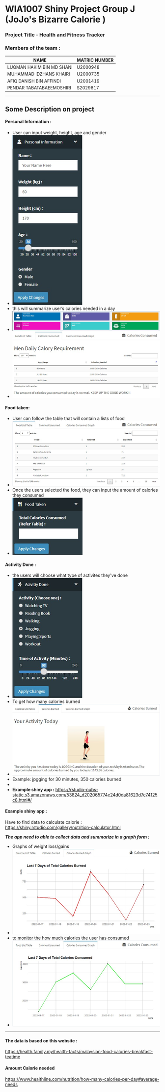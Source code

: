 # WIA1007 Shiny Project Group J (JoJo's Bizarre Calorie )
### Project Title - Health and Fitness Tracker


### Members of the team :
|         **NAME**          | **MATRIC NUMBER** |
|---------------------------|-------------------|
| LUQMAN HAKIM BIN MD SHANI |      U2000948     |
| MUHAMMAD IDZHANS KHAIRI   |      U2000735     |
| AFIQ DANISH BIN AFFINDI   |      U2001419     |
| PENDAR TABATABAEEMOSHIRI  |      S2029817     |

---
## Some Description on project

#### Personal Information :
 - User can input weight, height, age and gender
 - ![](https://github.com/IdzhansKhairi/HealthAndFitnessApps/blob/main/Media/personal%20information.jpg)
 - this will summarize user’s calories needed in a day
 - ![](https://github.com/IdzhansKhairi/HealthAndFitnessApps/blob/main/Media/dashboard.jpg)
 - ![](https://github.com/IdzhansKhairi/HealthAndFitnessApps/blob/main/Media/Calorie%20Requirement%20.jpg)

#### Food taken: 
- User can follow the table that will contain a lists of food
- ![](https://github.com/IdzhansKhairi/HealthAndFitnessApps/blob/main/Media/foodlist%20table.jpg)
- Once the users selected the food, they can input the amount of calories they consumed
- ![](https://github.com/IdzhansKhairi/HealthAndFitnessApps/blob/main/Media/food%20taken.jpg)


#### Activity Done :
- the users will choose what type of activites they've done
- ![](https://github.com/IdzhansKhairi/HealthAndFitnessApps/blob/main/Media/Activity%20Done.jpg)
- To get how many calories burned
- ![](https://github.com/IdzhansKhairi/HealthAndFitnessApps/blob/main/Media/Calories%20burned.jpg)
- Example: jpgging for 30 minutes, 350 calories burned 
- 
- **Example shiny app :** https://rstudio-pubs-static.s3.amazonaws.com/53824_d202065774e24d0da81623d7e74125c8.html#/



#### **Example shiny app :**
Have to find data to calculate calorie : https://shiny.rstudio.com/gallery/nutrition-calculator.html


_**The app need to able to collect data and summarize in a graph form :**_
- Graphs of weight loss/gains
- ![](https://github.com/IdzhansKhairi/HealthAndFitnessApps/blob/main/Media/Calories%20Burned%20Graph.jpg)
- to monitor the how much calories the user has consumed
- ![](https://github.com/IdzhansKhairi/HealthAndFitnessApps/blob/main/Media/Calories%20Consumed%20Graph.jpg)
---

#### The data is based on this website :
https://health.family.my/health-facts/malaysian-food-calories-breakfast-teatime

#### Amount Calorie needed
https://www.healthline.com/nutrition/how-many-calories-per-day#average-needs


